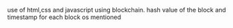 use of html,css and javascript using blockchain. hash value of the block and timestamp for each block os mentioned
